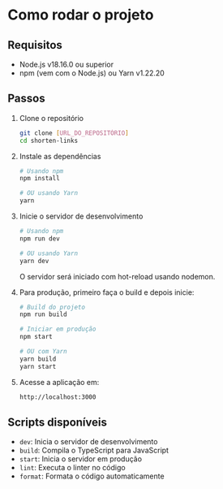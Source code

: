 # Como rodar o projeto

## Requisitos

- Node.js v18.16.0 ou superior
- npm (vem com o Node.js) ou Yarn v1.22.20

## Passos

1. Clone o repositório

   ```bash
   git clone [URL_DO_REPOSITÓRIO]
   cd shorten-links
   ```

2. Instale as dependências

   ```bash
   # Usando npm
   npm install
   
   # OU usando Yarn
   yarn
   ```

3. Inicie o servidor de desenvolvimento

   ```bash
   # Usando npm
   npm run dev
   
   # OU usando Yarn
   yarn dev
   ```

   O servidor será iniciado com hot-reload usando nodemon.

4. Para produção, primeiro faça o build e depois inicie:

   ```bash
   # Build do projeto
   npm run build
   
   # Iniciar em produção
   npm start
   
   # OU com Yarn
   yarn build
   yarn start
   ```

5. Acesse a aplicação em:

   ```bash
   http://localhost:3000
   ```

## Scripts disponíveis

- `dev`: Inicia o servidor de desenvolvimento
- `build`: Compila o TypeScript para JavaScript
- `start`: Inicia o servidor em produção
- `lint`: Executa o linter no código
- `format`: Formata o código automaticamente
